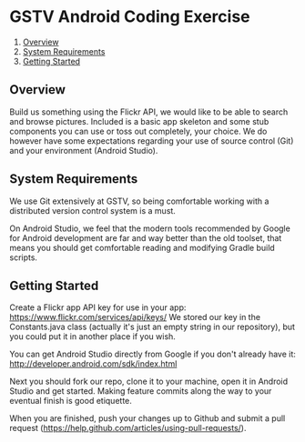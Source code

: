 # GSTV Android Coding Exercise

1. [Overview](#overview)
1. [System Requirements](#system-requirements)
1. [Getting Started](#getting-started)

## Overview
Build us something using the Flickr API, we would like to be able to search and browse pictures. Included is a basic app skeleton and some stub components you can use or toss out completely, your choice. We do however have some expectations regarding your use of source control (Git) and your environment (Android Studio).

## System Requirements
We use Git extensively at GSTV, so being comfortable working with a distributed version control system is a must.

On Android Studio, we feel that the modern tools recommended by Google for Android development are far and way better than the old toolset, that means you should get comfortable reading and modifying Gradle build scripts.

## Getting Started
Create a Flickr app API key for use in your app: https://www.flickr.com/services/api/keys/
We stored our key in the Constants.java class (actually it's just an empty string in our repository), but you could put it in another place if you wish.

You can get Android Studio directly from Google if you don't already have it: http://developer.android.com/sdk/index.html

Next you should fork our repo, clone it to your machine, open it in Android Studio and get started. Making feature commits along the way to your eventual finish is good etiquette.

When you are finished, push your changes up to Github and submit a pull request (https://help.github.com/articles/using-pull-requests/).

